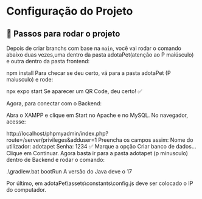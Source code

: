# Configuração do Projeto

## 🚀 Passos para rodar o projeto

Depois de criar branchs com base na `main`, você vai rodar o comando abaixo duas vezes,uma dentro da pasta adotaPet(atenção ao P maiúsculo) e outra dentro da pasta frontend:

npm install 
Para checar se deu certo, vá para a pasta adotaPet (P maiusculo) e rode:

npx expo start
Se aparecer um QR Code, deu certo! ✅

Agora, para conectar com o Backend:

Abra o XAMPP e clique em Start no Apache e no MySQL.
No navegador, acesse:

http://localhost/phpmyadmin/index.php?route=/server/privileges&adduser=1
Preencha os campos assim:
Nome do utilizador: adotapet
Senha: 1234
✅ Marque a opção Criar banco de dados...
Clique em Continuar.
Agora basta ir para a pasta adotapet (p minusculo) dentro de Backend e rodar o comando:

.\gradlew.bat bootRun
A versão do Java deve o 17

Por último, em adotaPet\assets\constants\config.js deve ser colocado o IP do computador.

